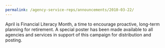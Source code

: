 ```yaml
---
permalink: /agency-service-reps/announcements/2010-03-22/
---
```


April is Financial Literacy Month, a time to encourage proactive, long-term planning for retirement. A special poster has been made available to all agencies and services in support of this campaign for distribution and posting.
